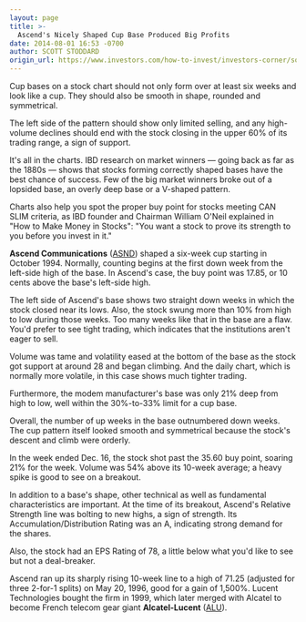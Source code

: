 ```yaml
---
layout: page
title: >-
  Ascend's Nicely Shaped Cup Base Produced Big Profits
date: 2014-08-01 16:53 -0700
author: SCOTT STODDARD
origin_url: https://www.investors.com/how-to-invest/investors-corner/sound-bases-are-a-prerequisite-for-winning-stocks
---
```





Cup bases on a stock chart should not only form over at least six weeks and look like a cup. They should also be smooth in shape, rounded and symmetrical.


The left side of the pattern should show only limited selling, and any high-volume declines should end with the stock closing in the upper 60% of its trading range, a sign of support.


It's all in the charts. IBD research on market winners — going back as far as the 1880s — shows that stocks forming correctly shaped bases have the best chance of success. Few of the big market winners broke out of a lopsided base, an overly deep base or a V-shaped pattern.


Charts also help you spot the proper buy point for stocks meeting CAN SLIM criteria, as IBD founder and Chairman William O'Neil explained in "How to Make Money in Stocks": "You want a stock to prove its strength to you before you invest in it."


**Ascend Communications** ([ASND](https://research.investors.com/quote.aspx?symbol=ASND)) shaped a six-week cup starting in October 1994. Normally, counting begins at the first down week from the left-side high of the base. In Ascend's case, the buy point was 17.85, or 10 cents above the base's left-side high.


The left side of Ascend's base shows two straight down weeks in which the stock closed near its lows. Also, the stock swung more than 10% from high to low during those weeks. Too many weeks like that in the base are a flaw. You'd prefer to see tight trading, which indicates that the institutions aren't eager to sell.


Volume was tame and volatility eased at the bottom of the base as the stock got support at around 28 and began climbing. And the daily chart, which is normally more volatile, in this case shows much tighter trading.


Furthermore, the modem manufacturer's base was only 21% deep from high to low, well within the 30%-to-33% limit for a cup base.


Overall, the number of up weeks in the base outnumbered down weeks. The cup pattern itself looked smooth and symmetrical because the stock's descent and climb were orderly.


In the week ended Dec. 16, the stock shot past the 35.60 buy point, soaring 21% for the week. Volume was 54% above its 10-week average; a heavy spike is good to see on a breakout.


In addition to a base's shape, other technical as well as fundamental characteristics are important. At the time of its breakout, Ascend's Relative Strength line was bolting to new highs, a sign of strength. Its Accumulation/Distribution Rating was an A, indicating strong demand for the shares.


Also, the stock had an EPS Rating of 78, a little below what you'd like to see but not a deal-breaker.


Ascend ran up its sharply rising 10-week line to a high of 71.25 (adjusted for three 2-for-1 splits) on May 20, 1996, good for a gain of 1,500%. Lucent Technologies bought the firm in 1999, which later merged with Alcatel to become French telecom gear giant **Alcatel-Lucent** ([ALU](https://research.investors.com/quote.aspx?symbol=ALU)).




